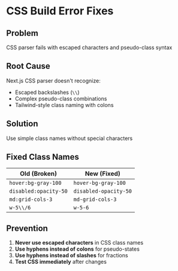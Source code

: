 # CSS Build Error Fixes

## Problem
CSS parser fails with escaped characters and pseudo-class syntax

## Root Cause
Next.js CSS parser doesn't recognize:
- Escaped backslashes (`\\`)
- Complex pseudo-class combinations
- Tailwind-style class naming with colons

## Solution
Use simple class names without special characters

## Fixed Class Names
| Old (Broken) | New (Fixed) |
|-------------|-------------|
| `hover:bg-gray-100` | `hover-bg-gray-100` |
| `disabled:opacity-50` | `disabled-opacity-50` |
| `md:grid-cols-3` | `md-grid-cols-3` |
| `w-5\\/6` | `w-5-6` |

## Prevention
1. **Never use escaped characters** in CSS class names
2. **Use hyphens instead of colons** for pseudo-states
3. **Use hyphens instead of slashes** for fractions
4. **Test CSS immediately** after changes
